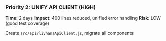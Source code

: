 ### Priority 2: UNIFY API CLIENT (HIGH)

**Time:** 2 days
**Impact:** 400 lines reduced, unified error handling
**Risk:** LOW (good test coverage)

Create `src/api/livhanaApiClient.js`, migrate all components

